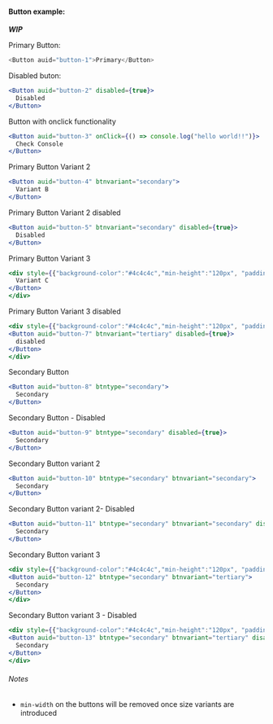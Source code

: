#### Button example:

**_WIP_**

Primary Button:

```js
<Button auid="button-1">Primary</Button>
```

Disabled buton:

```jsx
<Button auid="button-2" disabled={true}>
  Disabled
</Button>
```

Button with onclick functionality

```jsx
<Button auid="button-3" onClick={() => console.log("hello world!!")}>
  Check Console
</Button>
```

Primary Button Variant 2

```jsx
<Button auid="button-4" btnvariant="secondary">
  Variant B
</Button>
```
Primary Button Variant 2 disabled

```jsx
<Button auid="button-5" btnvariant="secondary" disabled={true}>
  Disabled
</Button>
```
Primary Button Variant 3

```jsx
<div style={{"background-color":"#4c4c4c","min-height":"120px", "padding-top":"50px", "padding-left": "10px"}}><Button auid="button-6" btnvariant="tertiary">
  Variant C
</Button>
</div>
```
Primary Button Variant 3 disabled

```jsx
<div style={{"background-color":"#4c4c4c","min-height":"120px", "padding-top":"50px", "padding-left": "10px"}}>
<Button auid="button-7" btnvariant="tertiary" disabled={true}>
  disabled
</Button>
</div>
```
Secondary Button

```jsx
<Button auid="button-8" btntype="secondary">
  Secondary
</Button>
```

Secondary Button - Disabled

```jsx
<Button auid="button-9" btntype="secondary" disabled={true}>
  Secondary
</Button>
```
Secondary Button variant 2

```jsx
<Button auid="button-10" btntype="secondary" btnvariant="secondary">
  Secondary
</Button>
```

Secondary Button variant 2- Disabled

```jsx
<Button auid="button-11" btntype="secondary" btnvariant="secondary" disabled={true}>
  Secondary
</Button>
```
Secondary Button variant 3

```jsx
<div style={{"background-color":"#4c4c4c","min-height":"120px", "padding-top":"50px", "padding-left": "10px"}}>
<Button auid="button-12" btntype="secondary" btnvariant="tertiary">
  Secondary
</Button>
</div>
```

Secondary Button variant 3 - Disabled

```jsx
<div style={{"background-color":"#4c4c4c","min-height":"120px", "padding-top":"50px", "padding-left": "10px"}}>
<Button auid="button-13" btntype="secondary" btnvariant="tertiary" disabled={true}>
  Secondary
</Button>
</div>
```
###### Notes

* `min-width` on the buttons will be removed once size variants are introduced
